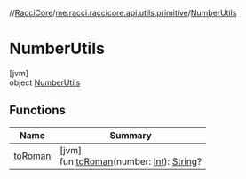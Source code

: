 //[RacciCore](../../../index.md)/[me.racci.raccicore.api.utils.primitive](../index.md)/[NumberUtils](index.md)

# NumberUtils

[jvm]\
object [NumberUtils](index.md)

## Functions

| Name | Summary |
|---|---|
| [toRoman](to-roman.md) | [jvm]<br>fun [toRoman](to-roman.md)(number: [Int](https://kotlinlang.org/api/latest/jvm/stdlib/kotlin/-int/index.html)): [String](https://kotlinlang.org/api/latest/jvm/stdlib/kotlin/-string/index.html)? |
